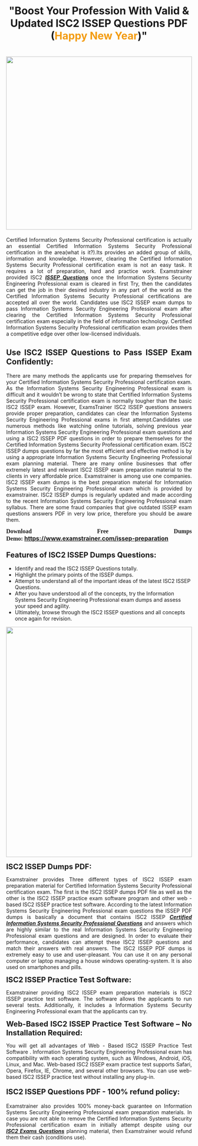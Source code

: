 <h1 style="text-align: center;"><strong>"Boost Your Profession With Valid & Updated ISC2 ISSEP Questions PDF (<span style="color:#f39c12;">Happy New Year</span>)"</strong></h1>

<h1><strong><a href="https://www.examstrainer.com/issep-preparation"><img alt="" src="https://lh3.googleusercontent.com/pw/ACtC-3f8c-slHvsLmpoocRcSJ18CXwyuRuDgfxOBXx4IdSHEzjzfh_xOgpUBjgAAY02t4nrCZtN09VK0W3n2neEBZCEPjO0q0DqiUEWHT2FAznA-KvTY27ZQYN7h16PdyGeKKF-LX8DxtBlN22QRufsFJCN3=w1366-h541-no?authuser=0" style="width: 100%; height: 470px;" /></a></strong></h1>

<p style="text-align: justify;">Certified Information Systems Security Professional certification is actually an essential Certified Information Systems Security Professional certification in the area(what is it?).Its provides an added group of skills, information and knowledge. However, clearing the Certified Information Systems Security Professional certification exam is not an easy task. It requires a lot of preparation, hard and practice work. Examstrainer provided ISC2 <em><a href="https://www.examstrainer.com/issep-preparation"><strong>ISSEP Questions</strong></a></em> once the Information Systems Security Engineering Professional exam is cleared in first Try, then the candidates can get the job in their desired industry in any part of the world as the Certified Information Systems Security Professional certifications are accepted all over the world. Candidates use ISC2 ISSEP exam dumps to pass Information Systems Security Engineering Professional exam after clearing the Certified Information Systems Security Professional certification exam especially in the field of information technology. Certified Information Systems Security Professional certification exam provides them a competitive edge over other low-licensed individuals.</p>

<h2 style="text-align: justify;"><strong>Use ISC2 ISSEP Questions to Pass ISSEP Exam Confidently:</strong></h2>

<p style="text-align: justify;">There are many methods the applicants use for preparing themselves for your Certified Information Systems Security Professional certification exam. As the Information Systems Security Engineering Professional exam is difficult and it wouldn’t be wrong to state that Certified Information Systems Security Professional certification exam is normally tougher than the basic ISC2 ISSEP exam. However, ExamsTrainer ISC2 ISSEP questions answers provide proper preparation, candidates can clear the Information Systems Security Engineering Professional exams in first attempt.Candidates use numerous methods like watching online tutorials, solving previous year Information Systems Security Engineering Professional exam questions and using a ISC2 ISSEP PDF questions in order to prepare themselves for the Certified Information Systems Security Professional certification exam. ISC2 ISSEP dumps questions by far the most efficient and effective method is by using a appropriate Information Systems Security Engineering Professional exam planning material. There are many online businesses that offer extremely latest and relevant ISC2 ISSEP exam preparation material to the clients in very affordable price. Examstrainer is among use one companies. ISC2 ISSEP exam dumps is the best preparation material for Information Systems Security Engineering Professional exam which is provided by examstrainer. ISC2 ISSEP dumps is regularly updated and made according to the recent Information Systems Security Engineering Professional exam syllabus. There are some fraud companies that give outdated ISSEP exam questions answers PDF in very low price, therefore you should be aware them.</p>

<p style="text-align: justify;"><span style="font-family:Georgia,serif;"><strong><span style="font-size:16px;">Download Free Dumps Demo:</span></strong></span> <span style="font-size:16px;"><strong><a href="https://www.examstrainer.com/issep-preparation">https://www.examstrainer.com/issep-preparation</a></strong></span></p>

<h3 style="text-align: justify;"><strong><span style="font-size:20px;">Features of ISC2 ISSEP Dumps Questions:</span></strong></h3>

<ul>
	<li>Identify and read the ISC2 ISSEP Questions totally.</li>
	<li>Highlight the primary points of the ISSEP dumps.</li>
	<li>Attempt to understand all of the important ideas of the latest ISC2 ISSEP Questions.</li>
	<li>After you have understood all of the concepts, try the Information Systems Security Engineering Professional exam dumps and assess your speed and agility.</li>
	<li>Ultimately, browse through the ISC2 ISSEP questions and all concepts once again for revision.</li>
</ul>

<p><a href="https://www.examstrainer.com/issep-preparation"><img alt="" src="https://lh3.googleusercontent.com/pw/ACtC-3ezCEF0r6u2Mfsfmp61DHhiBV--kUORYOpMt_EuCldDvaFhocN_tW5h4hIrS5ewvlPnhQT1G8v9eKnTfnGecuYfFSnva5ahrORvItbZoywSh4viAT-QA4TWg0vWEktniNu-OvYBuh9OzoTeWdLYmpjS=w622-h625-no?authuser=0" style="width: 100%; height: 625px;" /></a></p>

<p><strong><span style="font-size:20px;">ISC2 ISSEP Dumps PDF:</span></strong></p>

<p style="text-align: justify;">Examstrainer provides Three different types of ISC2 ISSEP exam preparation material for Certified Information Systems Security Professional certification exam. The first is the ISC2 ISSEP dumps PDF file as well as the other is the ISC2 ISSEP practice exam software program and other web - based ISC2 ISSEP practice test software. According to the latest Information Systems Security Engineering Professional exam questions the ISSEP PDF dumps is basically a document that contains ISC2 ISSEP <em><a href="https://www.examstrainer.com/cissp-exam-questions"><strong>Certified Information Systems Security Professional Questions</strong></a></em> and answers which are highly similar to the real Information Systems Security Engineering Professional exam questions and are designed. In order to evaluate their performance, candidates can attempt these ISC2 ISSEP questions and match their answers with real answers. The ISC2 ISSEP PDF dumps is extremely easy to use and user-pleasant. You can use it on any personal computer or laptop managing a house windows operating-system. It is also used on smartphones and pills.</p>

<p style="text-align: justify;"><strong><span style="font-size:20px;">ISC2 ISSEP Practice Test Software:</span></strong></p>

<p style="text-align: justify;">Examstrainer providing ISC2 ISSEP exam preparation materials is ISC2 ISSEP practice test software. The software allows the applicants to run several tests. Additionally, it includes a Information Systems Security Engineering Professional exam that the applicants can try.</p>

<p style="text-align: justify;"><strong><span style="font-size:20px;">Web-Based ISC2 ISSEP Practice Test Software – No Installation Required:</span></strong></p>

<p style="text-align: justify;">You will get all advantages of Web - Based ISC2 ISSEP Practice Test Software . Information Systems Security Engineering Professional exam has compatibility with each operating system, such as Windows, Android, iOS, Linux, and Mac. Web-based ISC2 ISSEP exam practice test supports Safari, Opera, Firefox, IE, Chrome, and several other browsers. You can use web-based ISC2 ISSEP practice test without installing any plug-in.</p>

<h4 style="text-align: justify;"><strong><span style="font-size:20px;">ISC2 ISSEP Questions PDF - 100% refund policy:</span></strong></h4>

<p style="text-align: justify;">Examstrainer also provides 100% money-back guarantee on Information Systems Security Engineering Professional exam preparation materials. In case you are not able to remove the Certified Information Systems Security Professional certification exam in initially attempt despite using our <em><a href="https://www.examstrainer.com/isc2-exams"><strong>ISC2 Exams Questions</strong></a></em> planning material, then Examstrainer would refund them their cash (conditions use).</p>
